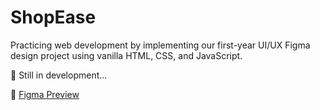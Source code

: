 # ShopEase

Practicing web development by implementing our first-year UI/UX Figma design project using vanilla HTML, CSS, and JavaScript.

🚧 Still in development...

🔗 [Figma Preview](https://www.figma.com/proto/kyUAiF1Uhrawnx1Ek0dmmb/E-commerce?node-id=272-1209&p=f&t=Z4AkSmi25XS9KMU0-0&scaling=scale-down&content-scaling=fixed&page-id=272%3A100&starting-point-node-id=272%3A1209)
